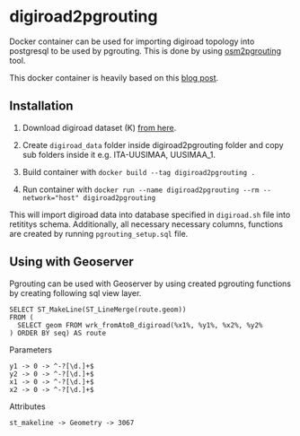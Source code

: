 # digiroad2pgrouting

Docker container can be used for importing digiroad topology into postgresql to be used by pgrouting. This is done by using [osm2pgrouting](https://github.com/pgRouting/osm2pgrouting) tool.

This docker container is heavily based on this [blog post](https://www.paikkatietomies.fi/pgrouting_miehen_tiella_pitaa/).

## Installation

1. Download digiroad dataset (K) [from here](https://aineistot.vayla.fi/digiroad/latest/).

2. Create `digiroad_data` folder inside digiroad2pgrouting folder and copy sub folders inside it e.g. ITA-UUSIMAA, UUSIMAA_1.

3. Build container with `docker build --tag digiroad2pgrouting .`

4. Run container with `docker run --name digiroad2pgrouting --rm --network="host" digiroad2pgrouting`

This will import digiroad data into database specified in `digiroad.sh` file into retititys schema. Additionally, all necessary necessary columns, functions are created by running `pgrouting_setup.sql` file.

## Using with Geoserver

Pgrouting can be used with Geoserver by using created pgrouting functions by creating following sql view layer.

```
SELECT ST_MakeLine(ST_LineMerge(route.geom))
FROM (
  SELECT geom FROM wrk_fromAtoB_digiroad(%x1%, %y1%, %x2%, %y2%
) ORDER BY seq) AS route
```

Parameters

```
y1 -> 0 -> ^-?[\d.]+$
y2 -> 0 -> ^-?[\d.]+$
x1 -> 0 -> ^-?[\d.]+$
x2 -> 0 -> ^-?[\d.]+$
```

Attributes

`st_makeline -> Geometry -> 3067`
